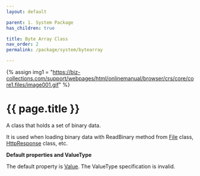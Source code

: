 ```yaml
---
layout: default

parent: 1. System Package
has_children: true

title: Byte Array Class
nav_order: 2
permalink: /package/system/bytearray

---
```

{% assign img1 = "https://biz-collections.com/support/webpages/html/onlinemanual/browser/crs/core/core1.files/image001.gif" %}


# {{ page.title }}

A class that holds a set of binary data.

It is used when loading binary data with ReadBinary method from [File]() class, [HttpResponse]() class, etc.

<b>Default properties and ValueType</b>
 
The default property is [Value](/package/system/bytearray/properties/value). The ValueType specification is invalid.